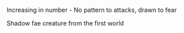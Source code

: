 Increasing in number - No pattern to attacks, drawn to fear

Shadow fae creature from the first world
